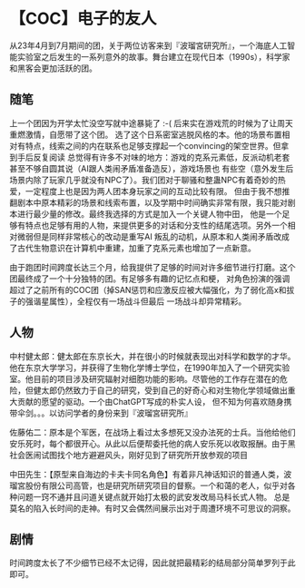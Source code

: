 # 【COC】电子的友人

从23年4月到7月期间的团，关于两位访客来到『波瑠宮研究所』，一个海底人工智能实验室之后发生的一系列意外的故事。舞台建立在现代日本（1990s），科学家和黑客会更加活跃的团。

## 随笔
上一个团因为开学太忙没空写就中途暴毙了 :-( 后来实在游戏荒的时候为了让周天重燃激情，自愿带了这个团。
选了这个日系密室逃脱风格的本。他的场景布置相对有特点，线索之间的内在联系也足够支撑起一个convincing的架空世界。但拿到手后反复阅读
总觉得有许多不对味的地方：游戏的克系元素低，反派动机老套甚至不够自圆其说（AI跟人类闹矛盾准备造反），游戏场景也
有些空（意外发生后场景内除了玩家几乎就没有NPC了）。我们团对于聊骚和整蛊NPC有着奇妙的热爱，一定程度上也是因为两人团本身玩家之间的互动比较有限。
但由于我不想推翻剧本中原本精彩的场景和线索布置，以及学期中时间确实非常有限，我只能对剧本进行最少量的修改。最终我选择的方式是加入一个关键人物中田，
他是一个足够有特点也足够有用的人物，来提供更多的对话和分支性的结尾选项。另外一个相对微弱但是同样非常核心的改动是重写AI
叛乱的动机，从原本和人类闹矛盾改成了古代生物意识在计算机中重建，加重了克系元素也增加了一点新意。

由于跑团时间跨度长达三个月，给我提供了足够的时间对许多细节进行打磨。这个团最终成了一个十分独特的团。有足够多有趣的记忆点和梗，
对角色扮演的强调超过了之前所有的COC团（掉SAN惩罚和应激反应被大幅强化，为了弱化高x和拔子的强谐星属性），全程仅有一场战斗但最后
一场战斗却异常精彩。

## 人物
中村健太郎：健太郎在东京长大，并在很小的时候就表现出对科学和数学的才华。他在东京大学学习，并获得了生物化学博士学位，在1990年加入了一个研究实验室。他目前的项目涉及研究辐射对细胞功能的影响。尽管他的工作存在潜在的危险，但健太郎仍然致力于自己的研究，受到自己的好奇心和对生物化学领域做出重大贡献的愿望的驱动。一个由ChatGPT写成的朴实人设，
但不知为何喜欢随身携带伞剑。。。以访问学者的身份来到『波瑠宮研究所』

佐藤佑二：原本是个军医，在战场上看过太多想死又没办法死的士兵。当他给他们安乐死时，每个都很开心。从此以后便帮委托他的病人安乐死以收取报酬。由于黑社会医闹试图找个地方避避风头，刚好见到了研究所开放参观的项目

中田先生：【原型来自海边的卡夫卡同名角色】有着非凡神话知识的普通人类，波瑠宮股份有限公司高管，也是研究所研究项目的督察。一个和蔼的老人，似乎对各种问题一窍不通并且问道关键点就开始打太极的武安发改局马科长式人物。
总是莫名的陷入长时间的走神。有时又会偶然间展示出对于周遭环境不可思议的洞察。

## 剧情

时间跨度太长了不少细节已经不太记得，因此就把最精彩的结局部分简单罗列于此即可。
